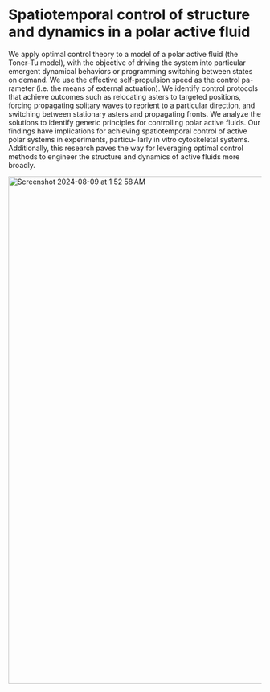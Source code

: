 # Spatiotemporal control of structure and dynamics in a polar active fluid

We apply optimal control theory to a model of a polar active fluid (the Toner-Tu model), with
the objective of driving the system into particular emergent dynamical behaviors or programming
switching between states on demand. We use the effective self-propulsion speed as the control pa-
rameter (i.e. the means of external actuation). We identify control protocols that achieve outcomes
such as relocating asters to targeted positions, forcing propagating solitary waves to reorient to a
particular direction, and switching between stationary asters and propagating fronts. We analyze
the solutions to identify generic principles for controlling polar active fluids. Our findings have
implications for achieving spatiotemporal control of active polar systems in experiments, particu-
larly in vitro cytoskeletal systems. Additionally, this research paves the way for leveraging optimal
control methods to engineer the structure and dynamics of active fluids more broadly.

<img width="1010" alt="Screenshot 2024-08-09 at 1 52 58 AM" src="https://github.com/user-attachments/assets/a86cf77b-0366-4446-884c-965cae6b30e7">


